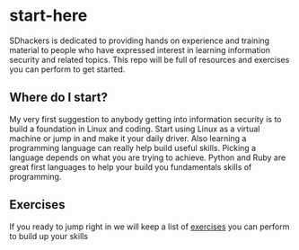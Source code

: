 # start-here
SDhackers is dedicated to providing hands on experience and training material to people who have expressed interest in learning information security and related topics. This repo will be full of resources and exercises you can perform to get started.

## Where do I start?
My very first suggestion to anybody getting into information security is to build a foundation in Linux and coding. Start using Linux as a virtual machine or jump in and make it your daily driver. Also learning a programming language can really help build useful skills. Picking a language depends on what you are trying to achieve. Python and Ruby are great first languages to help your build you fundamentals skills of programming.

## Exercises
If you ready to jump right in we will keep a list of [exercises](https://github.com/SDHackers/start-here/blob/master/exercises/exercises.md) you can perform to build up your skills
